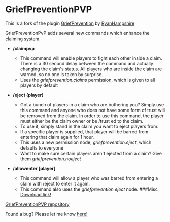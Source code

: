 # GriefPreventionPVP

This is a fork of the plugin [GriefPrevention](http://dev.bukkit.org/bukkit-plugins/grief-prevention/) by [RyanHampshire](https://github.com/ryanhamshire)

GriefPreventionPvP adds several new commands which enhance the claiming system. 

- **/claimpvp**
  - This command will enable players to fight each other inside a claim. There is a 30 second delay between the command and actually changing the claim's status. All players who are inside the claim are warned, so no one is taken by surprise.
  - Uses the *griefprevention.claims* permission, which is given to all players by default

- **/eject (player)**
  - Got a bunch of players in a claim who are bothering you? Simply use this command and anyone who does not have some form of trust will be removed from the claim. In order to use this command, the player must either be the claim owner or be /trust ed to the claim.
  - To use it, simply stand in the claim you want to eject players from.
  - If a specific player is supplied, that player will be barred from entering that claim again for 1 hour.
  - This uses a new permission node, *griefprevention.eject*, which defaults to everyone
  - Want to make sure certain players aren't ejected from a claim? Give them *griefprevention.noeject*
  
- **/allowenter [player]**
  - This command will allow a player who was barred from entering a claim with /eject to enter it again. 
  - This command also uses the *griefprevention.eject* node.
###Misc
[Download link!](https://github.com/10becja/MinecraftPlugins/blob/master/GriefPreventionPVP/GriefPrevention.jar?raw=true)  

[GriefPreventionPVP repository](https://github.com/10becja/GriefPreventionPVP)

Found a bug? Please let me know [here!](https://github.com/10becja/GriefPreventionPVP/issues)
